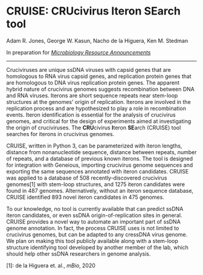 # CRUISE: CRUcivirus Iteron SEarch tool
Adam R. Jones, George W. Kasun, Nacho de la Higuera, Ken M. Stedman

In preparation for [*Microbiology Resource Announcements*](mra.asm.org)

---

Cruciviruses are unique ssDNA viruses with capsid genes that are homologous to RNA virus capsid genes, and replication protein genes that are homologous to DNA virus replication protein genes. The apparent hybrid nature of crucivirus genomes suggests recombination between DNA and RNA viruses. Iterons are short sequence repeats near stem-loop structures at the genomes' origin of replication. Iterons are involved in the replication process and are hypothesized to play a role in recombination events. Iteron identification is essential for the analysis of crucivirus genomes, and critical for the design of experiments aimed at investigating the origin of cruciviruses. The **CRU**civirus **I**teron **SE**arch (CRUISE) tool searches for iterons in crucivirus genomes.

CRUISE, written in Python 3, can be parameterized with iteron lengths, distance from nonanucleotide sequence, distance between repeats, number of repeats, and a database of previous known iterons. The tool is designed for integration with Geneious, importing crucivirus genome sequences and exporting the same sequences annotated with iteron candidates. CRUISE was applied to a database of 508 recently-discovered crucivirus genomes[1] with stem-loop structures, and 1275 iteron candidates were found in 487 genomes. Alternatively, without an iteron sequence database, CRUISE identified 893 novel iteron candidates in 475 genomes.

To our knowledge, no tool is currently available that can predict ssDNA iteron candidates, or even ssDNA origin-of-replication sites in general. CRUISE provides a novel way to automate an important part of ssDNA genome annotation. In fact, the process CRUISE uses is not limited to crucivirus genomes, but can be adapted to any cressDNA virus genome. We plan on making this tool publicly available along with a stem-loop structure identifying tool developed by another member of the lab, which should help other ssDNA researchers in genome analysis.

[1]: de la Higuera et. al., *mBio*, 2020